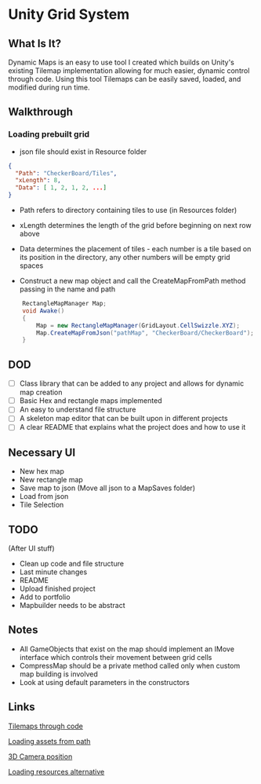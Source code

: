# Unity Grid System
## What Is It?
Dynamic Maps is an easy to use tool I created which builds on Unity's existing Tilemap implementation allowing for much easier, dynamic control through code. Using this tool Tilemaps can be easily saved, loaded, and modified during run time.

## Walkthrough

### Loading prebuilt grid
- json file should exist in Resource folder
```json
{
  "Path": "CheckerBoard/Tiles",
  "xLength": 8,
  "Data": [ 1, 2, 1, 2, ...]
}
```
- Path refers to directory containing tiles to use (in Resources folder)
- xLength determines the length of the grid before beginning on next row above
- Data determines the placement of tiles - each number is a tile based on its position in the directory, any other numbers will be empty grid spaces

- Construct a new map object and call the CreateMapFromPath method passing in the name and path
```cs
    RectangleMapManager Map;
    void Awake()
    {
        Map = new RectangleMapManager(GridLayout.CellSwizzle.XYZ);
        Map.CreateMapFromJson("pathMap", "CheckerBoard/CheckerBoard");
    }
```
## DOD
- [ ] Class library that can be added to any project and allows for dynamic map creation
- [ ] Basic Hex and rectangle maps implemented
- [ ] An easy to understand file structure
- [ ] A skeleton map editor that can be built upon in different projects
- [ ] A clear README that explains what the project does and how to use it

## Necessary UI
- New hex map
- New rectangle map
- Save map to json (Move all json to a MapSaves folder)
- Load from json
- Tile Selection

## TODO
(After UI stuff)
- Clean up code and file structure
- Last minute changes
- README
- Upload finished project
- Add to portfolio
- Mapbuilder needs to be abstract

## Notes

- All GameObjects that exist on the map should implement an IMove interface which controls their movement between grid cells
- CompressMap should be a private method called only when custom map building is involved
- Look at using default parameters in the constructors

## Links
[Tilemaps through code](https://medium.com/@pudding_entertainment/unity-how-to-create-2d-tilemap-programmatically-afb1f94ffce5)

[Loading assets from path](https://docs.unity3d.com/ScriptReference/AssetDatabase.LoadAssetAtPath.html)

[3D Camera position](https://docs.unity3d.com/ScriptReference/Camera.ScreenToWorldPoint.html)

[Loading resources alternative](https://docs.unity3d.com/Manual/StreamingAssets.html)

